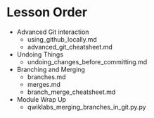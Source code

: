 # Lesson Order

* Advanced Git interaction
  * using_github_locally.md
  * advanced_git_cheatsheet.md
* Undoing Things
  * undoing_changes_before_committing.md
* Branching and Merging
  * branches.md
  * merges.md
  * branch_merge_cheatsheet.md
* Module Wrap Up
  * qwiklabs_merging_branches_in_git.py.py
